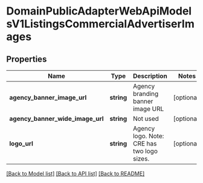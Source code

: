 # DomainPublicAdapterWebApiModelsV1ListingsCommercialAdvertiserImages

## Properties
Name | Type | Description | Notes
------------ | ------------- | ------------- | -------------
**agency_banner_image_url** | **string** | Agency branding banner image URL | [optional] 
**agency_banner_wide_image_url** | **string** | Not used | [optional] 
**logo_url** | **string** | Agency logo. Note: CRE has two logo sizes. | [optional] 

[[Back to Model list]](../../README.md#documentation-for-models) [[Back to API list]](../../README.md#documentation-for-api-endpoints) [[Back to README]](../../README.md)

